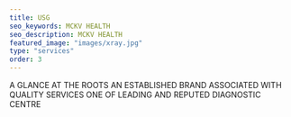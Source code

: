 ```yaml
---
title: USG
seo_keywords: MCKV HEALTH
seo_description: MCKV HEALTH
featured_image: "images/xray.jpg"
type: "services"
order: 3
---
```


A GLANCE AT THE ROOTS AN ESTABLISHED BRAND ASSOCIATED WITH QUALITY SERVICES ONE OF LEADING AND REPUTED DIAGNOSTIC CENTRE  

